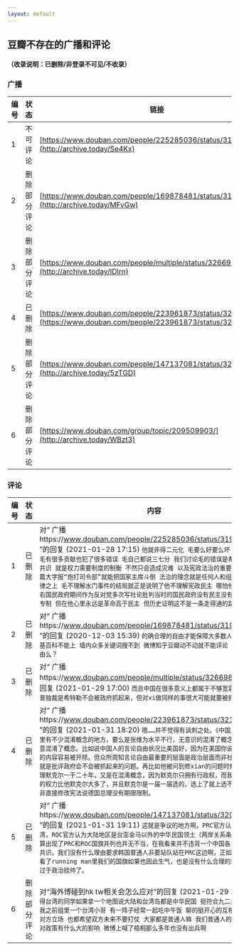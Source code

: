 ```yaml
---
layout: default
---
```


## 豆瓣不存在的广播和评论

#### （收录说明：已删除/非登录不可见/不收录）

### 广播

编号|状态|链接
---|---|---
1|不可评论|[https://www.douban.com/people/225285036/status/3194988591/](http://archive.today/Se4Kx)
2|删除部分评论|[https://www.douban.com/people/169878481/status/3190546086/](http://archive.today/MFvGw)
3|删除部分评论|[https://www.douban.com/people/multiple/status/3266983502/](http://archive.today/IDlrn)
4|已删除|[https://www.douban.com/people/223961873/status/3215471220/](https://www.douban.com/people/223961873/status/3215471220/)
5|删除部分评论|[https://www.douban.com/people/147137081/status/3208278536/](http://archive.today/5zTGD)
6|删除部分评论|[https://www.douban.com/group/topic/209509903/](http://archive.today/WBzt3)

### 评论
编号|状态|内容
---|---|---
1|已删除|对“ 广播https://www.douban.com/people/225285036/status/3194988591/ ”的回复  (2021-01-28 17:15) ```他就非得二元化 毛要么好要么坏 就不能承认毛有很多贡献也犯了很多错误 毛自己都说三七分 我们讨论毛的错误是希望大家能有共识 就是权力需要制度的制衡 不然只会造成灾难 以及宪政法治的重要性 而不是一篇大字报“炮打司令部”就能把国家主席斗倒 法治的理念就是任何人和组织不能凌驾法律之上 毛不理解水门事件的结局就正是说明了他不理解宪政民主 哪怕他在1942年左右国民政府期间作为反对党多次写社论批判当时的国民政府没有民主没有宪政是一党专制 但在他心里永远是革命高于民主 但历史证明这不是一条走得通的路```
2|已删除|对“ 广播https://www.douban.com/people/169878481/status/3190546086/ ”的回复  (2020-12-03 15:39) ```的确合理的自由才能保障大多数人的自由 但维基百科不能上 墙内众多关键词搜不到 微博知乎豆瓣动不动就不能评论 这是合理的自由么？```
3|已删除|对“ 广播https://www.douban.com/people/multiple/status/3266983502/ ”的回复  (2021-01-29 17:00) ```而且中国在很多意义上都属于不够宽容，比如骂川普独裁是希特勒不会被政府抓起来，但对xi做同样的事很大可能就要被抓了。```
4|已删除|对“ 广播https://www.douban.com/people/223961873/status/3215471220/ ”的回复  (2021-01-31 18:20) ```嗯……并不觉得有讽刺之处。《中国人你要自信》里有不少混淆概念的地方，要么是张维为水平不行，无意识的混淆了概念，要么是故意混淆了概念。比如说中国人的言论自由状况比美国好，因为在美国你说政治不正确的内容容易被开除。但众所周知言论自由最重要的层面是政治层面而非社会层面，也就是批评政府会不会被抓起来的问题。再比如他被问到修xian的问题时候举例德国总理默克尔一干二十年，又是在混淆概念，因为默克尔只拥有行政权，而我国主席拥有的权力比他默克尔大多了，并且默克尔是一届一届选的，选上了就上选不上就下，并非直接修改宪法说德国总理没有期限限制。```
5|已删除|对“ 广播https://www.douban.com/people/147137081/status/3208278536/ ”的回复  (2021-01-31 19:11) ```这就是争议的地方啊，PRC官方认为包括了台湾，ROC官方认为大陆地区是台澎金马以外的中华民国领土（两岸关系条例）。里面就算出现了PRC和ROC国旗并列也并无不当，在我看来并不违背一个中国各自表述的九二共识。我们没有什么理由要求韩国普通人非要站队站在PRC这边啊，正如如果ROC网友看了running man里我们的国旗如果也因此生气，也是没有什么合理的理由的，有点过于政治挂帅了。```
6|删除部分评论|对“海外博碰到hk tw相关会怎么应对”的回复  (2021-01-29 22:14) ```我觉得台湾的同学如果拿一个地图说大陆和台湾岛都是中华民国 挺符合九二共识的哈哈 我之前组里一个台湾小哥 有一阵子经常一起吃中午饭 聊的挺开心的互相了解也知道对方立场 也都希望双方未来不要打仗 大家都是普通人嘛 我们普通人的想法也不会真对政策有什么大的影响 微博上喊了梧桐那么多年也没有出兵啊```
